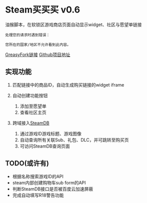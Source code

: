 # Steam买买买 v0.6

油猴脚本，在软锁区游戏商店页面自动显示widget、社区与愿望单链接

    处理您的请求时遇到错误：

    您所在的国家/地区不允许看到此内容。

[GreasyFork链接](https://greasyfork.org/scripts/399015/)
[Github项目地址](https://github.com/YukkuriC/steam-anti-lock)

## 实现功能

1. 匹配链接中的商品ID，自动生成购买链接的widget iframe

2. 自动创建功能按钮
   1. 添加至愿望单
   2. 查看社区主页

3. 跨域接入[SteamDB](https://steamdb.info/)
   1. 通过游戏ID游戏标题、游戏图像
   2. 自动查询所有关联Sub、礼包、DLC，并可跳转至购买页
   3. 可访问SteamDB查询页面

## TODO(或许有)

* 根据名称搜索游戏ID的API
* steam内部创建购物车sub form的API
* 判断SteamDB接口是否被百度云加速屏蔽
* 完成自动填写R18警告功能
